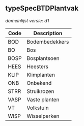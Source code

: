 ## typeSpecBTDPlantvak

*domeinlijst versie: d1* 

 |Code |Description	|
|	---	|	---	|
| BOD | Bodembedekkers |
| BO | Bos |
| BOSP | Bosplantsoen |
| HEES | Heesters |
| KLIP | Klimplanten |
| ONB | Onbekend |
| STRR | Struikrozen |
| VASP | Vaste planten |
| VT | Volkstuin |
| WISP | Wisselperken |
